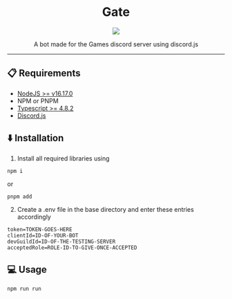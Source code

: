 <h1 align="center">Gate</h1>
<p align="center">
<a href="https://www.typescriptlang.org/"><img src="https://img.shields.io/badge/language-typescript-3178C6?style=flat-square&logo=typescript"></a>
</p>

<p align="center">
A bot made for the Games discord server using discord.js
</p>

<hr>

## 📋 Requirements

- [NodeJS >= v16.17.0](https://nodejs.org/en/)
- NPM or PNPM
- [Typescript >= 4.8.2](https://www.typescriptlang.org/)
- [Discord.js](https://github.com/discordjs/discord.js)

## ⬇️ Installation

1. Install all required libraries using

```
npm i
```

or

```
pnpm add
```

2. Create a .env file in the base directory and enter these entries accordingly

```
token=TOKEN-GOES-HERE
clientId=ID-OF-YOUR-BOT
devGuildId=ID-OF-THE-TESTING-SERVER
acceptedRole=ROLE-ID-TO-GIVE-ONCE-ACCEPTED
```

## 💻 Usage

```shell
npm run run
```
